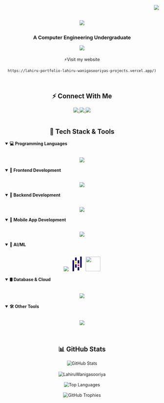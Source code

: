 <img align="right" src="https://visitor-badge.laobi.icu/badge?page_id=LahiruWanigasooriya.LahiruWanigasooriya" />

<h1 align="center">
    <img src="https://readme-typing-svg.herokuapp.com/?font=Righteous&size=35&center=true&vCenter=true&width=500&height=70&duration=4000&lines=Hi+There!+👋;+I'm+Lahiru+Wanigasooriya!;" />
</h1>

<h3 align="center">A Computer Engineering Undergraduate</h3>

<div align="center">
  <img src="https://capsule-render.vercel.app/api?type=waving&height=100&color=gradient&text=🔭%20University%20of%20Ruhuna%20|%20🌱%20Learning%20Docker,%20ReactNative,%20AWS%20|%20💡%20Open%20for%20Collaborations&fontSize=16&fontColor=fff&animation=fadeIn" />
</div>
<br/>

<div align="center">
    ⚡Visit my website
    
    https://lahiru-portfolio-lahiru-wanigasooriyas-projects.vercel.app/)
</div>

<br/>

<h2 align="center">⚡️ Connect With Me</h2>

<div align="center">
    <a href="mailto:lnwofficial4848@gmail.com">
        <img src="https://img.shields.io/badge/Gmail-333333?style=for-the-badge&logo=gmail&logoColor=red" />
    </a>
    <a href="www.linkedin.com/in/lahiru-wanigasooriya" target="_blank">
        <img src="https://img.shields.io/badge/LinkedIn-0077B5?style=for-the-badge&logo=linkedin&logoColor=white" />
    </a>
    <a href="https://lahiru-portfolio-lahiru-wanigasooriyas-projects.vercel.app/" target="_blank">
        <img src="https://img.shields.io/badge/Portfolio-FF5722?style=for-the-badge&logo=todoist&logoColor=white" />
    </a>
</div>

<br/>

<h2 align="center">🚀 Tech Stack & Tools</h2>

<details open>
<summary><b>💻 Programming Languages</b></summary>
<br/>
<p align="center">
    <img src="https://skillicons.dev/icons?i=c,cpp,cs,java,js,python" />
</p>
</details>

<details open>
<summary><b>🎨 Frontend Development</b></summary>
<br/>
<p align="center">
    <img src="https://skillicons.dev/icons?i=react,bootstrap,css,html,tailwind" />
</p>
</details>

<details open>
<summary><b>🔧 Backend Development</b></summary>
<br/>
<p align="center">
    <img src="https://skillicons.dev/icons?i=nodejs,spring,express,graphql" />
</p>
</details>

<details open>
<summary><b>📱 Mobile App Development</b></summary>
<br/>
<p align="center">
    <img src="https://skillicons.dev/icons?i=android,flutter,dart,kotlin,react" />
</p>
</details>

<details open>
<summary><b>🤖 AI/ML</b></summary>
<br/>
<p align="center">
    <img src="https://skillicons.dev/icons?i=tensorflow" />
    <img src="https://raw.githubusercontent.com/devicons/devicon/2ae2a900d2f041da66e950e4d48052658d850630/icons/pandas/pandas-original.svg" width="48" height="48"/>
    <img src="https://upload.wikimedia.org/wikipedia/commons/0/05/Scikit_learn_logo_small.svg" width="48" height="48"/>
</p>
</details>

<details open>
<summary><b>🛢 Database & Cloud</b></summary>
<br/>
<p align="center">
    <img src="https://skillicons.dev/icons?i=mongodb,mysql,docker,aws,azure,firebase" />
</p>
</details>

<details open>
<summary><b>🛠 Other Tools</b></summary>
<br/>
<p align="center">
    <img src="https://skillicons.dev/icons?i=figma,ps,unity,git,linux" />
</p>
</details>

<br/>

<h2 align="center">📊 GitHub Stats</h2>

<div align="center">
    <img src="https://github-readme-stats.vercel.app/api?username=LahiruWanigasooriya&show_icons=true&theme=radical&hide_border=true&count_private=true" alt="GitHub Stats" />
</div>

<br/>

<div align="center">
    <img align="center" src="https://github-readme-streak-stats.herokuapp.com/?user=LahiruWanigasooriya&" alt="LahiruWanigasooriya" />
</div>


<br/>

<div align="center">
    <img src="https://github-readme-stats.vercel.app/api/top-langs/?username=LahiruWanigasooriya&theme=radical&hide_border=true&layout=compact" alt="Top Languages" />
</div>

<br/>

<div align="center">
    <img src="https://github-profile-trophy.vercel.app/?username=LahiruWanigasooriya&theme=radical&no-frame=true&column=7" alt="GitHub Trophies" />
</div>
